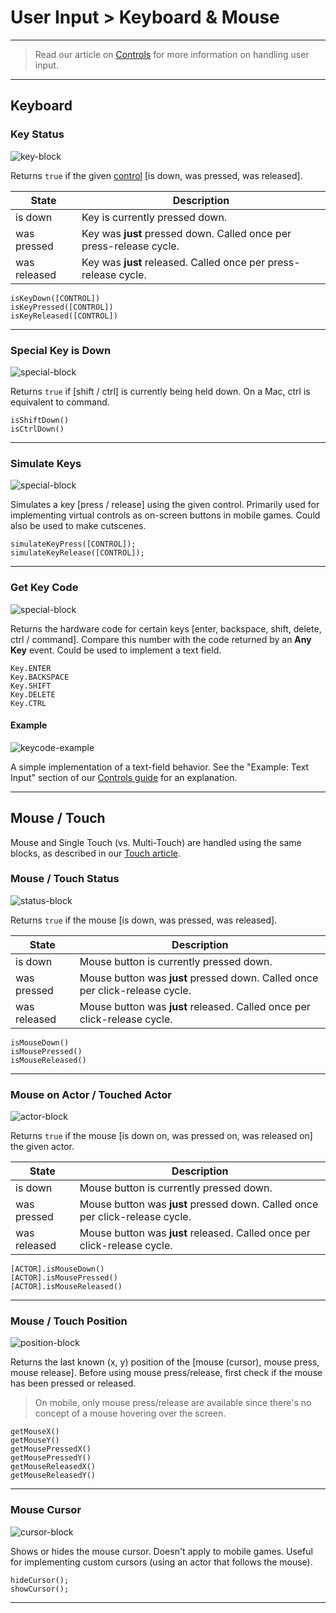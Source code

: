 # User Input > Keyboard & Mouse

***

> Read our article on [Controls](http://www.stencyl.com/help/view/controls/) for more information on handling user input.

***

## Keyboard

### <a name="keystate"></a> Key Status

![key-block](http://static.stencyl.com/pedia2/blocks/user_input/keyboard/KeyState.png)

Returns `true` if the given [control](http://www.stencyl.com/help/view/controls/) [is down, was pressed, was released].

State | Description
--- | ---
is down | Key is currently pressed down.
was pressed | Key was **just** pressed down. Called once per press-release cycle.
was released | Key was **just** released. Called once per press-release cycle.

```
isKeyDown([CONTROL])
isKeyPressed([CONTROL])
isKeyReleased([CONTROL])
```

***

### <a name="is-special-down"></a> Special Key is Down

![special-block](http://static.stencyl.com/pedia2/blocks/user_input/keyboard/Special.png)

Returns `true` if [shift / ctrl] is currently being held down. On a Mac, ctrl is equivalent to command.

```
isShiftDown()
isCtrlDown()
```

***

### <a name="simulate-key"></a> Simulate Keys

![special-block](http://static.stencyl.com/pedia2/blocks/user_input/keyboard/Simulate.png)

Simulates a key [press / release] using the given control. Primarily used for implementing virtual controls as on-screen buttons in mobile games. Could also be used to make cutscenes.

```
simulateKeyPress([CONTROL]);
simulateKeyRelease([CONTROL]);
```

***

### <a name="keycode"></a> Get Key Code

![special-block](http://static.stencyl.com/pedia2/blocks/user_input/keyboard/Code.png)

Returns the hardware code for certain keys [enter, backspace, shift, delete, ctrl / command]. Compare this number with the code returned by an **Any Key** event. Could be used to implement a text field.

```
Key.ENTER
Key.BACKSPACE
Key.SHIFT
Key.DELETE
Key.CTRL
```

#### Example

![keycode-example](http://static.stencyl.com/pedia2/ch3/controls/key-input-example.png)

A simple implementation of a text-field behavior. See the "Example: Text Input" section of our [Controls guide](http://www.stencyl.com/help/view/controls/) for an explanation.

***

## Mouse / Touch

Mouse and Single Touch (vs. Multi-Touch) are handled using the same blocks, as described in our [Touch article](http://www.stencyl.com/help/view/mobile-input/).

### <a name="mousestate"></a> Mouse / Touch Status

![status-block](http://static.stencyl.com/pedia2/blocks/user_input/mouse/Status.png)

Returns `true` if the mouse [is down, was pressed, was released].

State | Description
--- | ---
is down | Mouse button is currently pressed down.
was pressed | Mouse button was **just** pressed down. Called once per click-release cycle.
was released | Mouse button was **just** released. Called once per click-release cycle.

```
isMouseDown()
isMousePressed()
isMouseReleased()
```

***

### <a name="amousestate"></a> Mouse on Actor / Touched Actor

![actor-block](http://static.stencyl.com/pedia2/blocks/user_input/mouse/Actor.png)

Returns `true` if the mouse [is down on, was pressed on, was released on] the given actor.

State | Description
--- | ---
is down | Mouse button is currently pressed down.
was pressed | Mouse button was **just** pressed down. Called once per click-release cycle.
was released | Mouse button was **just** released. Called once per click-release cycle.

```
[ACTOR].isMouseDown()
[ACTOR].isMousePressed()
[ACTOR].isMouseReleased()
```

***

### <a name="mousexy"></a> Mouse / Touch Position

![position-block](http://static.stencyl.com/pedia2/blocks/user_input/mouse/Position.png)

Returns the last known (x, y) position of the [mouse (cursor), mouse press, mouse release]. Before using mouse press/release, first check if the mouse has been pressed or released.

> On mobile, only mouse press/release are available since there's no concept of a mouse hovering over the screen.

```
getMouseX()
getMouseY()
getMousePressedX()
getMousePressedY()
getMouseReleasedX()
getMouseReleasedY()
```

***

### <a name="mousedisp"></a> Mouse Cursor

![cursor-block](http://static.stencyl.com/pedia2/blocks/user_input/mouse/MouseCursor.png)

Shows or hides the mouse cursor. Doesn't apply to mobile games. Useful for implementing custom cursors (using an actor that follows the mouse).

```
hideCursor();
showCursor();
```

***
